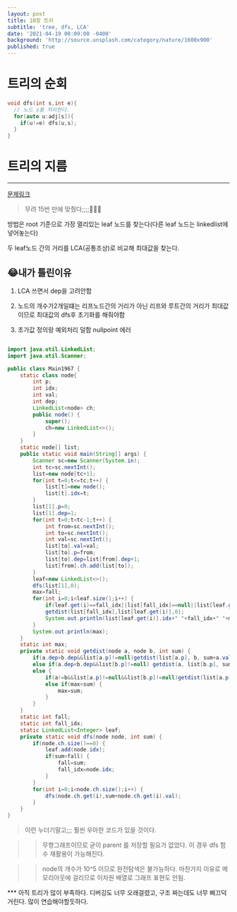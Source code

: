 ```yaml
---
layout: post
title: 10장 트리
subtitle: 'tree, dfs, LCA'
date: '2021-04-19 00:09:00 -0400'
background: 'http://source.unsplash.com/category/nature/1600x900'
published: true
---
```


# 트리의 순회 

``` c
void dfs(int s,int e){
  // 노드 s를 처리한다.
  for(auto u:adj[s]){
    if(u!=e) dfs(u,s);
  }
}
```

# 트리의 지름
---

[문제링크](https://www.acmicpc.net/problem/1967)


> 무려 15번 만에 맞췄다;;;;🤣🤣🤣


방법은 root 기준으로 가장 멀리있는 leaf 노드를 찾는다(다른 leaf 노드는 linkedlist에 넣어놓는다)

두 leaf노드 간의 거리를 LCA(공통조상)로 비교해 최대값을 찾는다.


## 😂내가 틀린이유

1. LCA 쓰면서 dep을 고려안함

2. 노드의 개수가2개일떄는 리프노드간의 거리가 아닌 리프와 루트간의 거리가 최대값이므로 최대값의 dfs후 초기화를 해줘야함

3. 초가값 정의랑 예외처리 덜함 nullpoint 에러 


```java

import java.util.LinkedList;
import java.util.Scanner;

public class Main1967 {
	static class node{
		int p;
		int idx;
		int val;
		int dep;
		LinkedList<node> ch;
		public node() {
			super();
			ch=new LinkedList<>();
		}
	}
	static node[] list;
	public static void main(String[] args) {
		Scanner sc=new Scanner(System.in);
		int tc=sc.nextInt();
		list=new node[tc+1];
		for(int t=0;t<=tc;t++) {
			list[t]=new node();
			list[t].idx=t;
		}
		list[1].p=0;
		list[1].dep=1;
		for(int t=0;t<tc-1;t++) {
			int from=sc.nextInt();
			int to=sc.nextInt();
			int val=sc.nextInt();
			list[to].val=val;
			list[to].p=from;
			list[to].dep=list[from].dep+1;
			list[from].ch.add(list[to]);
		}
		leaf=new LinkedList<>();
		dfs(list[1],0);
		max=fall;
		for(int i=0;i<leaf.size();i++) {
			if(leaf.get(i)==fall_idx||list[fall_idx]==null||list[leaf.get(i)]==null)continue;
			getdist(list[fall_idx],list[leaf.get(i)],0);
			System.out.println(list[leaf.get(i)].idx+" "+fall_idx+" "+max);
		}
		System.out.println(max);
	}
	static int max;
	private static void getdist(node a, node b, int sum) {
		if(a.dep>b.dep&&list[a.p]!=null)getdist(list[a.p], b, sum+a.val);
		else if(a.dep<b.dep&&list[b.p]!=null) getdist(a, list[b.p], sum+b.val);
		else {
			if(a!=b&&list[a.p]!=null&&list[b.p]!=null)getdist(list[a.p], list[b.p], sum+a.val+b.val);
			else if(max<sum) {
				max=sum;
			}
		}
	}
	static int fall;
	static int fall_idx;
	static LinkedList<Integer> leaf;
	private static void dfs(node node, int sum) {
		if(node.ch.size()==0) {
			leaf.add(node.idx);
			if(sum>fall) {
				fall=sum;
				fall_idx=node.idx;
			}
		}
		for(int i=0;i<node.ch.size();i++) {
			dfs(node.ch.get(i),sum+node.ch.get(i).val);
		}
	}
}


```

> 이런 누더기말고;;; 훨씬 우아한 코드가 있을 것이다. 

>> 무향그래프이므로 굳이 parent 를 저장할 필요가 없었다. 이 경우 dfs 함수 재활용이 가능해진다.

>> node의 개수가 10^5 이므로 완전탐색은 불가능하다. 마찬가지 이유로 메모리아웃에 걸리므로 이차원 배열로 그래프 표현도 안됨.


*** 아직 트리가 많이 부족하다. 디버깅도 너무 오래걸렸고, 구조 짜는데도 너무 삐끄덕 거린다. 많이 연습해야할듯하다.

